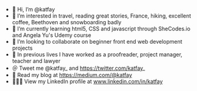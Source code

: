 - 👋 Hi, I’m @katfay
- 👀 I’m interested in travel, reading great stories, France, hiking, excellent coffee, Beethoven and snowboarding badly
- 🌱 I’m currently learning html5, CSS and javascript through SheCodes.io and Angela Yu's Udemy course
- 💞️ I’m looking to collaborate on beginner front end web development projects
- 💼 In previous lives I have worked as a proofreader, project manager, teacher and lawyer
- ＠ Tweet me @katfay_ and https://twitter.com/katfay_
- 📝 Read my blog at https://medium.com/@katfay
- 👩🏼‍💼 View my LinkedIn profile at www.linkedin.com/in/katfay

<!---
katfay/katfay is a ✨ special ✨ repository because its `README.md` (this file) appears on your GitHub profile.
You can click the Preview link to take a look at your changes.
--->
